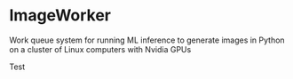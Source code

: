 # ImageWorker
Work queue system for running ML inference to generate images in Python on a cluster of Linux computers with Nvidia GPUs

Test